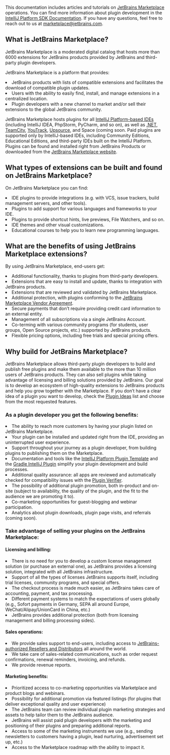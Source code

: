 [//]: # (title: JetBrains Marketplace)

This documentation includes articles and tutorials on <a href="https://plugins.jetbrains.com/">JetBrains Marketplace</a> operations. You can find more information about plugin development in the <a href="https://plugins.jetbrains.com/docs/intellij/welcome.html">IntelliJ Platform SDK Documentation</a>. If you have any questions, feel free to reach out to us at <a href="mailto:marketplace@jetbrains.com">marketplace@jetbrains.com</a>.

## What is JetBrains Marketplace?

JetBrains Marketplace is a moderated digital catalog that hosts more than 6000 extensions for JetBrains products provided by JetBrains and third-party plugin developers. 

<p>JetBrains Marketplace is a platform that provides:
<list>
  <li>JetBrains products with lists of compatible extensions and facilitates the download of compatible plugin updates.</li>
  <li>Users with the ability to easily find, install, and manage extensions in a centralized location.</li>
  <li>Plugin developers with a new channel to market and/or sell their extensions to the global JetBrains community.</li>
</list></p>

JetBrains Marketplace hosts plugins for all <a href="https://plugins.jetbrains.com/">IntelliJ Platform-based IDEs</a> (including IntelliJ IDEA, PhpStorm, PyCharm, and so on), as well as <a href="https://plugins.jetbrains.com/search?isFeaturedSearch=true&products=resharper&products=rider">.NET</a>, <a href="https://plugins.jetbrains.com/teamcity">TeamCity</a>, <a href="https://plugins.jetbrains.com/youtrack">YouTrack</a>, <a href="https://plugins.jetbrains.com/upsource">Upsource</a>, and Space (coming soon. <control>Paid</control> plugins are supported only by IntelliJ-based IDEs, including Community Editions, Educational Editions, and third-party IDEs built on the IntelliJ Platform. Plugins can be found and installed right from JetBrains Products or downloaded from the <a href="https://plugins.jetbrains.com/">JetBrains Marketplace website</a>.</p>


## What types of extensions can be built and found on JetBrains Marketplace?

<p>On JetBrains Marketplace you can find:
<list>
     <li>IDE plugins to provide integrations (e.g. with VCS, issue trackers, build management servers, and other tools).</li>
     <li>Plugins to add support for various languages and frameworks to your IDE.</li>
     <li>Plugins to provide shortcut hints, live previews, File Watchers, and so on.</li>
     <li>IDE themes and other visual customizations.</li>
     <li>Educational courses to help you to learn new programming languages.</li>
</list></p> 

## What are the benefits of using JetBrains Marketplace extensions?

By using JetBrains Marketplace, end-users get:

<list>
   <li>Additional functionality, thanks to plugins from third-party developers.</li>
   <li>Extensions that are easy to install and update, thanks to integration with JetBrains products.</li>
   <li>Extensions that are reviewed and validated by JetBrains Marketplace.</li>
   <li>Additional protection, with plugins conforming to the <a href="https://plugins.jetbrains.com/legal/developer-agreement">JetBrains Marketplace Vendor Agreement</a>.</li>
   <li>Secure payments that don’t require providing credit card information to an external entity.</li>
   <li>Management of all subscriptions via a single JetBrains Account.</li>
   <li>Co-terming with various community programs (for students, user groups, Open Source projects, etc.) supported by JetBrains products.</li>
   <li>Flexible pricing options, including free trials and special pricing offers.</li>
</list>

## Why build for JetBrains Marketplace?

<p>
JetBrains Marketplace allows third-party plugin developers to build and publish <control>free plugins</control> and make them available to the more than 10 million users of JetBrains products. They can also <control>sell plugins</control> while taking advantage of licensing and billing solutions provided by JetBrains. 
Our goal is to develop an ecosystem of high-quality extensions to JetBrains products and help you grow together with the Marketplace. If you don’t have a clear idea of a plugin you want to develop, check the <a href="https://plugins.jetbrains.com/plugin-ideas">Plugin Ideas</a> list and choose from the most requested features.
</p>

### As a plugin developer you get the following benefits:

<list>
   <li>The ability to reach more customers by having your plugin listed on JetBrains Marketplace.</li>
   <li>Your plugin can be installed and updated right from the IDE, providing an uninterrupted user experience.</li>
   <li>Support throughout your journey as a plugin developer, from building plugins to publishing them on the Marketplace.</li>
   <li>Documentation and tools like the <a href="https://plugins.jetbrains.com/docs/intellij/github-template.html">IntelliJ Platform Plugin Template</a> and the <a href="https://lp.jetbrains.com/gradle-intellij-plugin/">Gradle IntelliJ Plugin</a> simplify your plugin development and build processes.</li>
   <li>Additional quality assurance: all apps are reviewed and automatically checked for compatibility issues with the <a href="https://github.com/JetBrains/intellij-plugin-verifier">Plugin Verifier</a>.</li>
   <li>The possibility of additional plugin promotion, both in-product and on-site (subject to availability, the quality of the plugin, and the fit to the audience we are promoting it to).</li>
   <li>Co-marketing opportunities for guest-blogging and webinar participation.</li>
   <li>Analytics about plugin downloads, plugin page visits, and referrals (coming soon).</li>
</list>

### Take advantage of selling your plugins on the JetBrains Marketplace:
#### Licensing and billing:

<list>
  <li>There is no need for you to develop a custom license management solution (or purchase an external one), as JetBrains provides a licensing solution, integrated with all JetBrains infrastructure.</li>
  <li>Support of all the types of licenses JetBrains supports itself, including trial licenses, community programs, and special offers.</li>
  <li>The checkout process is made much easier, as JetBrains takes care of accounting, payment, and tax processing.</li>
  <li>Different payment systems to match the expectations of users globally (e.g., Sofort payments in Germany, SEPA all around Europe, WeChat/Alipay/UnionCard in China, etc.)</li>
  <li>JetBrains provides additional protection (both from licensing management and billing processing sides).</li>
</list>

#### Sales operations:

<list>
  <li>We provide sales support to end-users, including access to <a href="https://www.jetbrains.com/company/partners/">JetBrains-authorized Resellers and Distributors</a> all around the world.</li>
  <li>We take care of sales-related communications, such as order request confirmations, renewal reminders, invoicing, and refunds.</li>
  <li>We provide revenue reports.</li>
</list>

#### Marketing benefits:

<list>
  <li>Prioritized access to co-marketing opportunities via Marketplace and product blogs and webinars.</li>
  <li>Possibility for additional promotion via featured listings (for plugins that deliver exceptional quality and user experience)</li>
  <li>The JetBrains team can review individual plugin marketing strategies and assets to help tailor them to the JetBrains audience.</li>
  <li>JetBrains will assist paid plugin developers with the marketing and positioning of their plugins and preparing additional reports.</li>
  <li>Access to some of the marketing instruments we use (e.g., sending newsletters to customers having a plugin, lead nurturing, advertisement set up, etc.)</li>
  <li>Access to the Marketplace roadmap with the ability to impact it.</li>
</list>